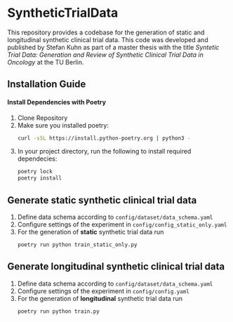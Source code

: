 # SyntheticTrialData
This repository provides a codebase for the generation of static and longitudinal synthetic clinical trial data. This code was developed and published by Stefan Kuhn as part of a master thesis with the title *Syntetic Trial Data: Generation and Review of Synthetic Clinical Trial Data in Oncology* at the TU Berlin.

## Installation Guide
#### Install Dependencies with Poetry
1. Clone Repository
2. Make sure you installed poetry:
    ```bash
    curl -sSL https://install.python-poetry.org | python3 -
    ```
3. In your project directory, run the following to install required dependecies:
    ```bash
    poetry lock
    poetry install
    ```
## Generate static synthetic clinical trial data
1. Define data schema according to `config/dataset/data_schema.yaml`
2. Configure settings of the experiment in `config/config_static_only.yaml`
3. For the generation of **static** synthetic trial data run
    ```bash
    poetry run python train_static_only.py
    ```

## Generate longitudinal synthetic clinical trial data
1. Define data schema according to `config/dataset/data_schema.yaml`
2. Configure settings of the experiment in `config/config.yaml`
3. For the generation of **longitudinal** synthetic trial data run
    ```bash
    poetry run python train.py
    ```


